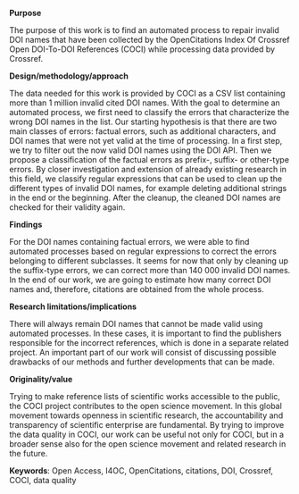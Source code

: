 **Purpose**

The purpose of this work is to find an automated process to repair invalid DOI names that have been collected by the OpenCitations Index Of Crossref Open DOI-To-DOI References (COCI) while processing data provided by Crossref. 

**Design/methodology/approach**

The data needed for this work is provided by COCI as a CSV list containing more than 1 million invalid cited DOI names. With the goal to determine an automated process, we first need to classify the errors that characterize the wrong DOI names in the list. Our starting hypothesis is that there are two main classes of errors: factual errors, such as additional characters, and DOI names that were not yet valid at the time of processing. In a first step, we try to filter out the now valid DOI names using the DOI API. Then we propose a classification of the factual errors as prefix-, suffix- or other-type errors. By closer investigation and extension of already existing research in this field, we classify regular expressions that can be used to clean up the different types of invalid DOI names, for example deleting additional strings in the end or the beginning. After the cleanup, the cleaned DOI names are checked for their validity again. 

**Findings**

For the DOI names containing factual errors, we were able to find automated processes based on regular expressions to correct the errors belonging to different subclasses. It seems for now that only by cleaning up the suffix-type errors, we can correct more than 140 000 invalid DOI names. In the end of our work, we are going to estimate how many correct DOI names and, therefore, citations are obtained from the whole process. 

**Research limitations/implications**

There will always remain DOI names that cannot be made valid using automated processes. In these cases, it is important to find the publishers responsible for the incorrect references, which is done in a separate related project. An important part of our work will consist of discussing possible drawbacks of our methods and further developments that can be made.

**Originality/value**

Trying to make reference lists of scientific works accessible to the public, the COCI project contributes to the open science movement. In this global movement towards openness in scientific research, the accountability and transparency of scientific enterprise are fundamental. By trying to improve the data quality in COCI, our work can be useful not only for COCI, but in a broader sense also for the open science movement and related research in the future.

**Keywords**: Open Access, I4OC, OpenCitations, citations, DOI, Crossref, COCI, data quality

